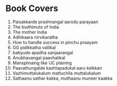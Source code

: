 # Book Covers

1. Paisakkarde prashnangal aarodu parayaan
2. The budhimuts of India
3. The mother India
4. Adhikaara nirvikaratha
5. How to handle success in pinchu praayam
6. GG pidikkatha vallikal
7. babyude apadha sanjaarangal
8. Anubhavangal paavhalikal
9. Mansplinaing like UC plaining
10. Paavathungalde kashtapadukal aaru kelkkan
11. Vazhimuttalukalum mattuchila muttalukalum
12. Sathaanu sathar kakka, muthaanu muneer kaakka





